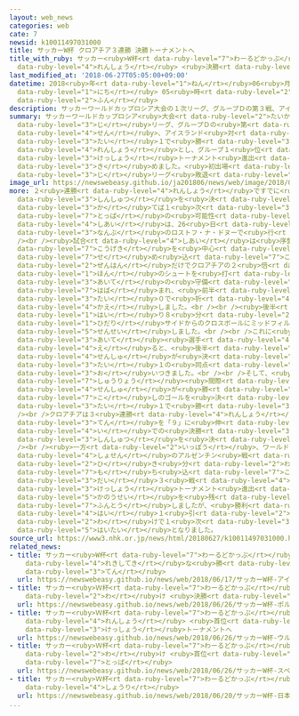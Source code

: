 ```yaml
---
layout: web_news
categories: web
cate: 7
newsid: k10011497031000
title: サッカーW杯 クロアチア３連勝 決勝トーナメントへ
title_with_ruby: サッカー<ruby>W杯<rt data-ruby-level="7">わーるどかっぷ</rt></ruby> クロアチア３<ruby>連勝<rt
  data-ruby-level="4">れんしょう</rt></ruby> <ruby>決勝<rt data-ruby-level="3">けっしょう</rt></ruby>トーナメントへ
last_modified_at: '2018-06-27T05:05:00+09:00'
datetime: 2018<ruby>年<rt data-ruby-level="1">ねん</rt></ruby>06<ruby>月<rt data-ruby-level="1">がつ</rt></ruby>27<ruby>日<rt
  data-ruby-level="1">にち</rt></ruby> 05<ruby>時<rt data-ruby-level="2">じ</rt></ruby>05<ruby>分<rt
  data-ruby-level="2">ふん</rt></ruby>
description: サッカーワールドカップロシア大会の１次リーグ、グループＤの第３戦、アイスランド対クロアチアはクロアチアが２対１で勝って３連勝とし、グループ１位での決勝トーナメント進出を決めました。初出場のアイスランドは１次リーグ敗退となりました。
summary: サッカーワールドカップロシア<ruby>大会<rt data-ruby-level="2">たいかい</rt></ruby>の１<ruby>次<rt
  data-ruby-level="3">じ</rt></ruby>リーグ、グループＤの<ruby>第<rt data-ruby-level="3">だい</rt></ruby>３<ruby>戦<rt
  data-ruby-level="4">せん</rt></ruby>、アイスランド<ruby>対<rt data-ruby-level="3">たい</rt></ruby>クロアチアはクロアチアが２<ruby>対<rt
  data-ruby-level="3">たい</rt></ruby>１で<ruby>勝<rt data-ruby-level="3">か</rt></ruby>って３<ruby>連勝<rt
  data-ruby-level="4">れんしょう</rt></ruby>とし、グループ１<ruby>位<rt data-ruby-level="4">い</rt></ruby>での<ruby>決勝<rt
  data-ruby-level="3">けっしょう</rt></ruby>トーナメント<ruby>進出<rt data-ruby-level="3">しんしゅつ</rt></ruby>を<ruby>決<rt
  data-ruby-level="3">き</rt></ruby>めました。<ruby>初出場<rt data-ruby-level="4">はつしゅつじょう</rt></ruby>のアイスランドは１<ruby>次<rt
  data-ruby-level="3">じ</rt></ruby>リーグ<ruby>敗退<rt data-ruby-level="5">はいたい</rt></ruby>となりました。
image_url: https://newswebeasy.github.io/ja201806/news/web/image/2018/06/27/K10011497031_1806270751_1806270800_01_02.jpg
more: ２<ruby>連勝<rt data-ruby-level="4">れんしょう</rt></ruby>ですでに<ruby>決勝<rt data-ruby-level="3">けっしょう</rt></ruby>トーナメント<ruby>進出<rt
  data-ruby-level="3">しんしゅつ</rt></ruby>を<ruby>決<rt data-ruby-level="3">き</rt></ruby>めているクロアチアと、<ruby>勝<rt
  data-ruby-level="3">か</rt></ruby>てば１<ruby>次<rt data-ruby-level="3">じ</rt></ruby>リーグ<ruby>突破<rt
  data-ruby-level="7">とっぱ</rt></ruby>の<ruby>可能性<rt data-ruby-level="5">かのうせい</rt></ruby>があるアイスランドの<ruby>試合<rt
  data-ruby-level="4">しあい</rt></ruby>は、26<ruby>日<rt data-ruby-level="1">にち</rt></ruby>、ロシア<ruby>南部<rt
  data-ruby-level="3">なんぶ</rt></ruby>のロストフ・ナ・ドヌーで<ruby>行<rt data-ruby-level="2">おこな</rt></ruby>われました。<br
  /><br /><ruby>試合<rt data-ruby-level="4">しあい</rt></ruby>は<ruby>序盤<rt data-ruby-level="7">じょばん</rt></ruby>からアイスランドがサイド<ruby>攻撃<rt
  data-ruby-level="7">こうげき</rt></ruby>を<ruby>中心<rt data-ruby-level="2">ちゅうしん</rt></ruby>に<ruby>攻<rt
  data-ruby-level="7">せ</rt></ruby>め<ruby>込<rt data-ruby-level="7">こ</rt></ruby>み、<ruby>前半<rt
  data-ruby-level="2">ぜんはん</rt></ruby>だけでクロアチアの２<ruby>倍<rt data-ruby-level="3">ばい</rt></ruby>の８<ruby>本<rt
  data-ruby-level="1">ほん</rt></ruby>のシュートを<ruby>打<rt data-ruby-level="3">う</rt></ruby>ちましたが、<ruby>相手<rt
  data-ruby-level="3">あいて</rt></ruby>の<ruby>守備<rt data-ruby-level="5">しゅび</rt></ruby>に<ruby>阻<rt
  data-ruby-level="7">はば</rt></ruby>まれ、<ruby>前半<rt data-ruby-level="2">ぜんはん</rt></ruby>を０<ruby>対<rt
  data-ruby-level="3">たい</rt></ruby>０で<ruby>折<rt data-ruby-level="4">お</rt></ruby>り<ruby>返<rt
  data-ruby-level="4">かえ</rt></ruby>しました。<br /><br /><ruby>後半<rt data-ruby-level="2">こうはん</rt></ruby>に<ruby>入<rt
  data-ruby-level="1">はい</rt></ruby>り８<ruby>分<rt data-ruby-level="2">ふん</rt></ruby>、クロアチアが、<ruby>左<rt
  data-ruby-level="1">ひだり</rt></ruby>サイドからのクロスボールにミッドフィルダーのバデリ<ruby>選手<rt data-ruby-level="4">せんしゅ</rt></ruby>があわせて<ruby>先制<rt
  data-ruby-level="5">せんせい</rt></ruby>しました。<br /><br />これに<ruby>対<rt data-ruby-level="3">たい</rt></ruby>しアイスランドは、<ruby>相手<rt
  data-ruby-level="3">あいて</rt></ruby><ruby>選手<rt data-ruby-level="4">せんしゅ</rt></ruby>のハンドでペナルティーキックを<ruby>得<rt
  data-ruby-level="4">え</rt></ruby>ると、<ruby>後半<rt data-ruby-level="2">こうはん</rt></ruby>31分、ギルビ・シグルドソン<ruby>選手<rt
  data-ruby-level="4">せんしゅ</rt></ruby>が<ruby>決<rt data-ruby-level="3">き</rt></ruby>めて、１<ruby>対<rt
  data-ruby-level="3">たい</rt></ruby>１の<ruby>同点<rt data-ruby-level="2">どうてん</rt></ruby>に<ruby>追<rt
  data-ruby-level="3">お</rt></ruby>いつきました。<br /><br />そして、<ruby>試合<rt data-ruby-level="4">しあい</rt></ruby><ruby>終了<rt
  data-ruby-level="7">しゅうりょう</rt></ruby><ruby>間際<rt data-ruby-level="7">まぎわ</rt></ruby>、クロアチアはペリシッチ<ruby>選手<rt
  data-ruby-level="4">せんしゅ</rt></ruby>が<ruby>勝<rt data-ruby-level="7">か</rt></ruby>ち<ruby>越<rt
  data-ruby-level="7">こ</rt></ruby>しのゴールを<ruby>決<rt data-ruby-level="3">き</rt></ruby>め、２<ruby>対<rt
  data-ruby-level="3">たい</rt></ruby>１で<ruby>勝<rt data-ruby-level="3">か</rt></ruby>ちました。<br
  /><br />クロアチアは３<ruby>連勝<rt data-ruby-level="4">れんしょう</rt></ruby>で<ruby>勝<rt data-ruby-level="3">か</rt></ruby>ち<ruby>点<rt
  data-ruby-level="3">てん</rt></ruby>を「９」に<ruby>伸<rt data-ruby-level="7">の</rt></ruby>ばしグループ１<ruby>位<rt
  data-ruby-level="4">い</rt></ruby>での<ruby>決勝<rt data-ruby-level="3">けっしょう</rt></ruby>トーナメント<ruby>進出<rt
  data-ruby-level="3">しんしゅつ</rt></ruby>を<ruby>決<rt data-ruby-level="3">き</rt></ruby>めました。<br
  /><br /><ruby>一方<rt data-ruby-level="2">いっぽう</rt></ruby>、ワールドカップ<ruby>初出場<rt data-ruby-level="4">はつしゅつじょう</rt></ruby>のアイスランドは、<ruby>初戦<rt
  data-ruby-level="4">しょせん</rt></ruby>のアルゼンチン<ruby>戦<rt data-ruby-level="4">せん</rt></ruby>を<ruby>引<rt
  data-ruby-level="2">ひ</rt></ruby>き<ruby>分<rt data-ruby-level="2">わ</rt></ruby>けに<ruby>持<rt
  data-ruby-level="7">も</rt></ruby>ち<ruby>込<rt data-ruby-level="7">こ</rt></ruby>み、<ruby>第<rt
  data-ruby-level="3">だい</rt></ruby>３<ruby>戦<rt data-ruby-level="4">せん</rt></ruby>まで<ruby>決勝<rt
  data-ruby-level="3">けっしょう</rt></ruby>トーナメント<ruby>進出<rt data-ruby-level="3">しんしゅつ</rt></ruby>の<ruby>可能性<rt
  data-ruby-level="5">かのうせい</rt></ruby>を<ruby>残<rt data-ruby-level="4">のこ</rt></ruby>すなど<ruby>奮闘<rt
  data-ruby-level="7">ふんとう</rt></ruby>しましたが、<ruby>勝利<rt data-ruby-level="4">しょうり</rt></ruby>をあげることはできず、２<ruby>敗<rt
  data-ruby-level="4">はい</rt></ruby>１<ruby>引<rt data-ruby-level="2">ひ</rt></ruby>き<ruby>分<rt
  data-ruby-level="2">わ</rt></ruby>けで１<ruby>次<rt data-ruby-level="3">じ</rt></ruby>リーグ<ruby>敗退<rt
  data-ruby-level="5">はいたい</rt></ruby>となりました。
source_url: https://www3.nhk.or.jp/news/html/20180627/k10011497031000.html
related_news:
- title: サッカー<ruby>W杯<rt data-ruby-level="7">わーるどかっぷ</rt></ruby> アイスランドが<ruby>歴史的<rt
    data-ruby-level="4">れきしてき</rt></ruby>な<ruby>勝<rt data-ruby-level="3">か</rt></ruby>ち<ruby>点<rt
    data-ruby-level="3">てん</rt></ruby>
  url: https://newswebeasy.github.io/news/web/2018/06/17/サッカーW杯-アイスランドが歴史的な勝ち点
- title: サッカー<ruby>Ｗ杯<rt data-ruby-level="7">わーるどかっぷ</rt></ruby> ポルトガル<ruby>引<rt data-ruby-level="2">ひ</rt></ruby>き<ruby>分<rt
    data-ruby-level="2">わ</rt></ruby>け <ruby>決勝<rt data-ruby-level="3">けっしょう</rt></ruby>トーナメントへ
  url: https://newswebeasy.github.io/news/web/2018/06/26/サッカーW杯-ポルトガル引き分け-決勝トーナメントへ
- title: サッカー<ruby>Ｗ杯<rt data-ruby-level="7">わーるどかっぷ</rt></ruby> ウルグアイ３<ruby>連勝<rt
    data-ruby-level="4">れんしょう</rt></ruby> <ruby>首位<rt data-ruby-level="4">しゅい</rt></ruby>で<ruby>決勝<rt
    data-ruby-level="3">けっしょう</rt></ruby>トーナメントへ
  url: https://newswebeasy.github.io/news/web/2018/06/26/サッカーW杯-ウルグアイ3連勝-首位で決勝トーナメントへ
- title: サッカー<ruby>Ｗ杯<rt data-ruby-level="7">わーるどかっぷ</rt></ruby> スペイン<ruby>引<rt data-ruby-level="2">ひ</rt></ruby>き<ruby>分<rt
    data-ruby-level="2">わ</rt></ruby>け <ruby>首位<rt data-ruby-level="4">しゅい</rt></ruby>で<ruby>突破<rt
    data-ruby-level="7">とっぱ</rt></ruby>
  url: https://newswebeasy.github.io/news/web/2018/06/26/サッカーW杯-スペイン引き分け-首位で突破
- title: サッカー<ruby>Ｗ杯<rt data-ruby-level="7">わーるどかっぷ</rt></ruby> <ruby>日本<rt data-ruby-level="1">にっぽん</rt></ruby>がコロンビアに<ruby>勝利<rt
    data-ruby-level="4">しょうり</rt></ruby>
  url: https://newswebeasy.github.io/news/web/2018/06/20/サッカーW杯-日本がコロンビアに勝利
...
```

